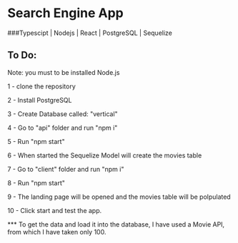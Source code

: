 # Search Engine App

###Typescipt | Nodejs | React | PostgreSQL | Sequelize

## To Do:

Note: you must to be installed Node.js

1 - clone the repository

2 - Install PostgreSQL

3 - Create Database called: "vertical"

4 - Go to "api" folder and run "npm i"

5 - Run "npm start"

6 - When started the Sequelize Model will create the movies table

7 - Go to "client" folder and run "npm i"

8 - Run "npm start"

9 - The landing page will be opened and the movies table will be polpulated

10 - Click start and test the app.

*** To get the data and load it into the database, I have used a Movie API, from which I have taken only 100.





